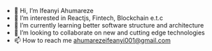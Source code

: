 - 👋 Hi, I’m Ifeanyi Ahumareze
- 👀 I’m interested in Reactjs, Fintech, Blockchain e.t.c
- 🌱 I’m currently learning better software structure and architecture
- 💞️ I’m looking to collaborate on new and cutting edge technologies
- 📫 How to reach me ahumarezeifeanyi001@gmail.com
